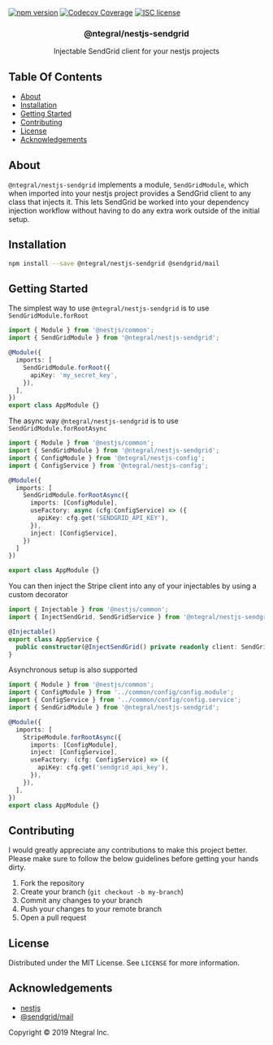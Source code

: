[![npm version](http://img.shields.io/npm/v/@ntegral/nestjs-sendgrid.svg?style=flat)](https://npmjs.org/package/@ntegral/nestjs-sendgrid "View this project on npm")
[![Codecov Coverage](https://img.shields.io/codecov/c/github/ntegral/nestjs-sendgrid/master.svg?style=flat-square)](https://codecov.io/gh/ntegral/nestjs-sendgrid)
[![ISC license](http://img.shields.io/badge/license-ISC-brightgreen.svg)](http://opensource.org/licenses/ISC)

<p align="center">
  <h3 align="center">
    @ntegral/nestjs-sendgrid
  </h3>

  <p align="center">
    Injectable SendGrid client for your nestjs projects
  </p>
  <!-- 
  <p align="center">
    <img src="https://circleci.com/gh/dhaspden/nestjs-stripe.svg?style=svg">
    <a href="https://codecov.io/gh/dhaspden/nestjs-stripe">
      <img src="https://codecov.io/gh/dhaspden/nestjs-stripe/branch/master/graph/badge.svg" />
    </a>
  </p>
  -->
</p>

## Table Of Contents

- [About](#about)
- [Installation](#installation)
- [Getting Started](#getting-started)
- [Contributing](#contributing)
- [License](#license)
- [Acknowledgements](#acknowledgements)

## About

`@ntegral/nestjs-sendgrid` implements a module, `SendGridModule`, which when imported into
your nestjs project provides a SendGrid client to any class that injects it. This
lets SendGrid be worked into your dependency injection workflow without having to
do any extra work outside of the initial setup.

## Installation

```bash
npm install --save @ntegral/nestjs-sendgrid @sendgrid/mail
```

## Getting Started

The simplest way to use `@ntegral/nestjs-sendgrid` is to use `SendGridModule.forRoot`

```typescript
import { Module } from '@nestjs/common';
import { SendGridModule } from '@ntegral/nestjs-sendgrid';

@Module({
  imports: [
    SendGridModule.forRoot({
      apiKey: 'my_secret_key',
    }),
  ],
})
export class AppModule {}
```

The async way `@ntegral/nestjs-sendgrid` is to use `SendGridModule.forRootAsync`

```typescript
import { Module } from '@nestjs/common';
import { SendGridModule } from '@ntegral/nestjs-sendgrid';
import { ConfigModule } from '@ntegral/nestjs-config';
import { ConfigService } from '@ntegral/nestjs-config';

@Module({
  imports: [
    SendGridModule.forRootAsync({
      imports: [ConfigModule],
      useFactory: async (cfg:ConfigService) => ({
        apiKey: cfg.get('SENDGRID_API_KEY'),
      }),
      inject: [ConfigService],
    })
  ]
})

export class AppModule {}
```

You can then inject the Stripe client into any of your injectables by using a
custom decorator

```typescript
import { Injectable } from '@nestjs/common';
import { InjectSendGrid, SendGridService } from '@ntegral/nestjs-sendgrid';

@Injectable()
export class AppService {
  public constructor(@InjectSendGrid() private readonly client: SendGridService) {}
}
```

Asynchronous setup is also supported

```typescript
import { Module } from '@nestjs/common';
import { ConfigModule } from '../common/config/config.module';
import { ConfigService } from '../common/config/config.service';
import { SendGridModule } from '@ntegral/nestjs-sendgrid';

@Module({
  imports: [
    StripeModule.forRootAsync({
      imports: [ConfigModule],  
      inject: [ConfigService],
      useFactory: (cfg: ConfigService) => ({
        apiKey: cfg.get('sendgrid_api_key'),
      }),
    }),
  ],
})
export class AppModule {}
```

## Contributing

I would greatly appreciate any contributions to make this project better. Please
make sure to follow the below guidelines before getting your hands dirty.

1. Fork the repository
2. Create your branch (`git checkout -b my-branch`)
3. Commit any changes to your branch
4. Push your changes to your remote branch
5. Open a pull request

## License

Distributed under the MIT License. See `LICENSE` for more information.

## Acknowledgements

- [nestjs](https://nestjs.com)
- [@sendgrid/mail](https://github.com/sendgrid/sendgrid-nodejs/tree/master/packages/mail)

Copyright &copy; 2019 Ntegral Inc.

